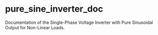 # pure_sine_inverter_doc
Documentation of the  Single-Phase Voltage Inverter with Pure Sinusoidal Output for Non-Linear Loads.
